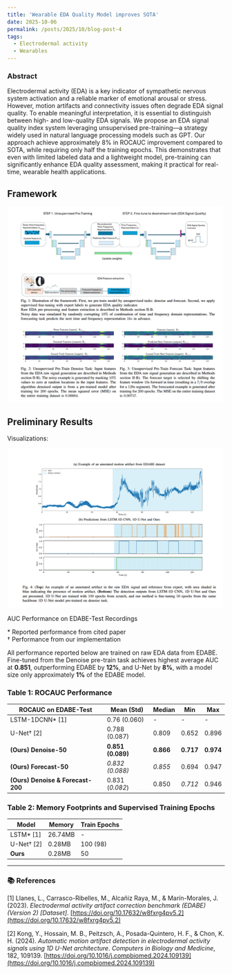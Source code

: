 ```yaml
---
title: 'Wearable EDA Quality Model improves SOTA'
date: 2025-10-06
permalink: /posts/2025/10/blog-post-4
tags:
  - Electrodermal activity
  - Wearables
---
```


### Abstract

Electrodermal activity (EDA) is a key indicator of sympathetic nervous system activation and a reliable marker of emotional arousal or stress. However, motion artifacts and connectivity issues often degrade EDA signal quality. To enable meaningful interpretation, it is essential to distinguish between high- and low-quality EDA signals.
We propose an EDA signal quality index system leveraging unsupervised pre-training—a strategy widely used in natural language processing models such as GPT.  Our approach achieve approximately $8\%$ in ROCAUC improvement compared to SOTA, while requiring only half the training epochs. This demonstrates that even with limited labeled data and a lightweight model, pre-training can significantly enhance EDA quality assessment, making it practical for real-time, wearable health applications.



## Framework

<img src='/images/eda_sqi/framework.png' width = '500'>


## Preliminary Results

Visualizations:

<img src='/images/eda_sqi/prelim_results.png' width = '500'>

AUC Performance on EDABE-Test Recordings

\* Reported performance from cited paper  
† Performance from our implementation


All performance reported below are trained on raw EDA data from EDABE.  
Fine-tuned from the Denoise pre-train task achieves highest average AUC at **0.851**, outperforming EDABE by **12%**, and U-Net by **8%**, with a model size only approximately **1%** of the EDABE model.

### Table 1: ROCAUC Performance

| ROCAUC on EDABE-Test                  | Mean (Std)      | Median  | Min    | Max    |
|--------------------------------------|-----------------|---------|--------|--------|
| LSTM-1DCNN\* [1]                     | 0.76 (0.060)    | -       | -      | -      |
| U-Net† [2]                           | 0.788 (0.087)   | 0.809   | 0.652  | 0.896  |
| **(Ours) Denoise-50**                | **0.851 (0.089)** | **0.866** | **0.717** | **0.974** |
| **(Ours) Forecast-50**               | _0.832 (0.088)_ | _0.855_ | 0.694  | 0.947  |
| **(Ours) Denoise & Forecast-200**    | 0.831 (_0.082_) | 0.850   | _0.712_ | 0.946  |


### Table 2: Memory Footprints and Supervised Training Epochs

| Model                    | Memory   | Train Epochs |
|-------------------------|----------|--------------|
| LSTM\* [1]              | 26.74MB  | -            |
| U-Net† [2]              | 0.28MB   | 100 (98)     |
| **Ours**                | 0.28MB   | 50           |

---

### 📚 References

[1] Llanes, L., Carrasco-Ribelles, M., Alcañiz Raya, M., & Marín-Morales, J. (2023). *Electrodermal activity artifact correction benchmark (EDABE) (Version 2) [Dataset]*. [https://doi.org/10.17632/w8fxrg4pv5.2](https://doi.org/10.17632/w8fxrg4pv5.2)


[2] Kong, Y., Hossain, M. B., Peitzsch, A., Posada-Quintero, H. F., & Chon, K. H. (2024). *Automatic motion artifact detection in electrodermal activity signals using 1D U-Net architecture*. *Computers in Biology and Medicine*, 182, 109139. [https://doi.org/10.1016/j.compbiomed.2024.109139](https://doi.org/10.1016/j.compbiomed.2024.109139)
